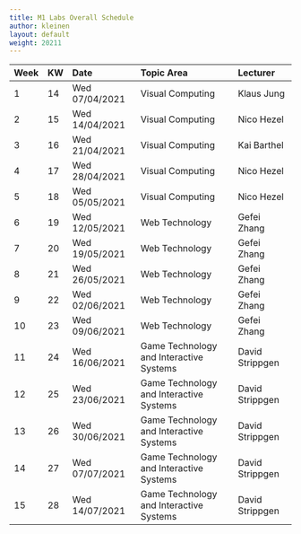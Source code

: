 ```yaml
---
title: M1 Labs Overall Schedule
author: kleinen
layout: default
weight: 20211
---
```


| Week | KW | Date           | Topic Area                              | Lecturer        |
|:-----|:---|:---------------|:----------------------------------------|:----------------|
| 1    | 14 | Wed 07/04/2021 | Visual Computing                        | Klaus Jung      |
| 2    | 15 | Wed 14/04/2021 | Visual Computing                        | Nico Hezel      |
| 3    | 16 | Wed 21/04/2021 | Visual Computing                        | Kai Barthel     |
| 4    | 17 | Wed 28/04/2021 | Visual Computing                        | Nico Hezel      |
| 5    | 18 | Wed 05/05/2021 | Visual Computing                        | Nico Hezel      |
| 6    | 19 | Wed 12/05/2021 | Web Technology                          | Gefei Zhang     |
| 7    | 20 | Wed 19/05/2021 | Web Technology                          | Gefei Zhang     |
| 8    | 21 | Wed 26/05/2021 | Web Technology                          | Gefei Zhang     |
| 9    | 22 | Wed 02/06/2021 | Web Technology                          | Gefei Zhang     |
| 10   | 23 | Wed 09/06/2021 | Web Technology                          | Gefei Zhang     |
| 11   | 24 | Wed 16/06/2021 | Game Technology and Interactive Systems | David Strippgen |
| 12   | 25 | Wed 23/06/2021 | Game Technology and Interactive Systems | David Strippgen |
| 13   | 26 | Wed 30/06/2021 | Game Technology and Interactive Systems | David Strippgen |
| 14   | 27 | Wed 07/07/2021 | Game Technology and Interactive Systems | David Strippgen |
| 15   | 28 | Wed 14/07/2021 | Game Technology and Interactive Systems | David Strippgen |
